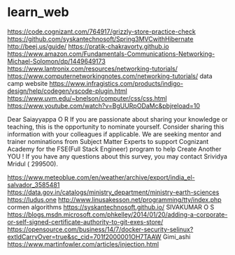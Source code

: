 # learn_web
https://code.cognizant.com/764917/grizzly-store-practice-check
https://github.com/syskantechnosoft/Spring3MVCwithHibernate 
http://beej.us/guide/
https://pratik-chakravorty.github.io
https://www.amazon.com/Fundamentals-Communications-Networking-Michael-Solomon/dp/1449649173
https://www.lantronix.com/resources/networking-tutorials/
https://www.computernetworkingnotes.com/networking-tutorials/
data camp website
https://www.infragistics.com/products/indigo-design/help/codegen/vscode-plugin.html
https://www.uvm.edu/~bnelson/computer/css/css.html
https://www.youtube.com/watch?v=BgUURpODaMc&pbjreload=10

Dear Saiayyappa O R
If you are passionate about sharing your knowledge or teaching, this is the opportunity to nominate yourself. Consider sharing this information with your colleagues if applicable.
We are seeking mentor and trainer nominations from Subject Matter Experts to support Cognizant Academy for the FSE(Full Stack Engineer) program to help Create Another YOU !
If you have any questions about this survey, you may contact Srividya Mridul ( 299500).

https://www.meteoblue.com/en/weather/archive/export/india_el-salvador_3585481
https://data.gov.in/catalogs/ministry_department/ministry-earth-sciences
https://ludus.one
http://www.linusakesson.net/programming/tty/index.php
cormen algorithms
https://syskantechnosoft.github.io/ SIVAKUMAR O S
https://blogs.msdn.microsoft.com/phkelley/2014/01/20/adding-a-corporate-or-self-signed-certificate-authority-to-git-exes-store/
https://opensource.com/business/14/7/docker-security-selinux?extIdCarryOver=true&sc_cid=701f2000001OH7TAAW
Gimi_ashi
https://www.martinfowler.com/articles/injection.html

